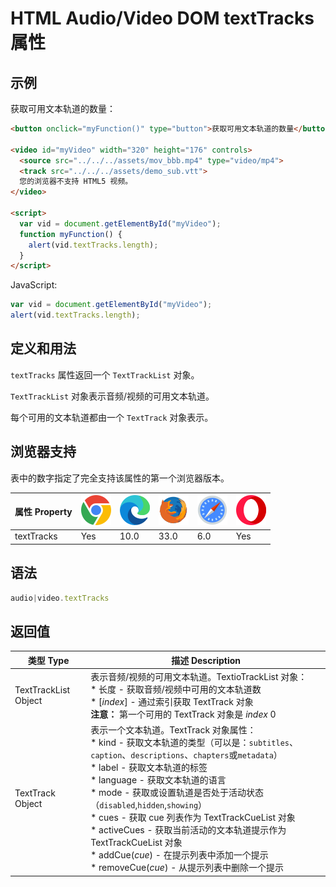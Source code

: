 HTML Audio/Video DOM textTracks 属性
===

## 示例

获取可用文本轨道的数量：

```html idoc:preview:iframe
<button onclick="myFunction()" type="button">获取可用文本轨道的数量</button><br> 

<video id="myVideo" width="320" height="176" controls>
  <source src="../../../assets/mov_bbb.mp4" type="video/mp4">
  <track src="../../../assets/demo_sub.vtt">
  您的浏览器不支持 HTML5 视频。
</video>

<script>
  var vid = document.getElementById("myVideo");
  function myFunction() { 
    alert(vid.textTracks.length);
  }
</script>
```

JavaScript:

```js
var vid = document.getElementById("myVideo");
alert(vid.textTracks.length);
```

## 定义和用法

`textTracks` 属性返回一个 `TextTrackList` 对象。

`TextTrackList` 对象表示音频/视频的可用文本轨道。

每个可用的文本轨道都由一个 `TextTrack` 对象表示。

## 浏览器支持

表中的数字指定了完全支持该属性的第一个浏览器版本。

| 属性 Property | ![chrome][1] | ![edge][2] | ![firefox][3] | ![safari][4] | ![opera][5] |
| -------- | --- | --- | --- | --- | --- |
| textTracks | Yes | 10.0 | 33.0 | 6.0 | Yes |
<!--rehype:style=width: 100%; display: inline-table;-->

## 语法

```js
audio|video.textTracks
```

## 返回值

| 类型 Type | 描述 Description |
| -------- | -------- |
| TextTrackList Object | 表示音频/视频的可用文本轨道。TextioTrackList 对象：<br>* 长度 - 获取音频/视频中可用的文本轨道数 <br>* \[*index*] - 通过索引获取 TextTrack 对象<br>**注意：** 第一个可用的 TextTrack 对象是 *index* 0 |
| TextTrack Object     | 表示一个文本轨道。TextTrack 对象属性：<br>* kind - 获取文本轨道的类型（可以是：`subtitles`、`caption`、`descriptions`、`chapters`或`metadata`） <br>* label - 获取文本轨道的标签 <br>* language - 获取文本轨道的语言 <br>* mode - 获取或设置轨道是否处于活动状态（`disabled`,`hidden`,`showing`） <br>* cues - 获取 cue 列表作为 TextTrackCueList 对象 <br>* activeCues - 获取当前活动的文本轨道提示作为 TextTrackCueList 对象 <br>* addCue(*cue*) - 在提示列表中添加一个提示 <br>* removeCue(*cue*) - 从提示列表中删除一个提示 |
<!--rehype:style=width: 100%; display: inline-table;-->


[1]: ../../../assets/chrome.svg
[2]: ../../../assets/edge.svg
[3]: ../../../assets/firefox.svg
[4]: ../../../assets/safari.svg
[5]: ../../../assets/opera.svg

